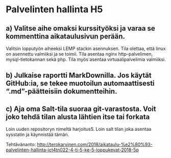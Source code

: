 # Palvelinten hallinta H5

## a) Valitse aihe omaksi kurssityöksi ja varaa se kommenttina aikataulusivun perään.

Valitsin lopputyön aiheeksi LEMP stackin asennuksen. Tila olettaa, että linux on asennettu valmiiksi ja se toimii. Tila asentaa nginx http-palvelimen, mysql-tietokannan sekä php. Tila myös asentaa virtuaalipalvelimia valmiiksi.

## b) Julkaise raportti MarkDownilla. Jos käytät GitHub:ia, se tekee muotoilun automaattisesti “.md”-päätteisiin dokumentteihin.

## c) Aja oma Salt-tila suoraa git-varastosta. Voit joko tehdä tilan alusta lähtien itse tai forkata

Loin uuden repositoryn nimeltä harjoitus5. Loin salt tilan joka asentaa sysstatin ja käynnistää tämän. 

Tehtävänanto: http://terokarvinen.com/2018/aikataulu-%e2%80%93-palvelinten-hallinta-ict4tn022-4-ti-5-ke-5-loppukevat-2018-5p
